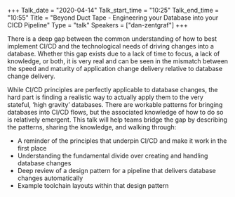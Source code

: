 +++
Talk_date = "2020-04-14"
Talk_start_time = "10:25"
Talk_end_time = "10:55"
Title = "Beyond Duct Tape - Engineering your Database into your CICD Pipeline"
Type = "talk"
Speakers = ["dan-zentgraf"]
+++

There is a deep gap between the common understanding of how to best implement CI/CD and the technological needs of driving changes into a database. Whether this gap exists due to a lack of time to focus, a lack of knowledge, or both, it is very real and can be seen in the mismatch between the speed and maturity of application change delivery relative to database change delivery.
 
While CI/CD principles are perfectly applicable to database changes, the hard part is finding a realistic way to actually apply them to the very stateful, ‘high gravity’ databases. There are workable patterns for bringing databases into CI/CD flows, but the associated knowledge of how to do so is relatively emergent. This talk will help teams bridge the gap by describing the patterns, sharing the knowledge, and walking through:
* A reminder of the principles that underpin CI/CD and make it work in the first place
* Understanding the fundamental divide over creating and handling database changes
* Deep review of a design pattern for a pipeline that delivers database changes automatically
* Example toolchain layouts within that design pattern

